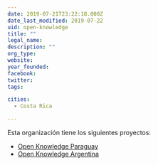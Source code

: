 ```yaml
---
date: 2019-07-21T23:22:18.000Z
date_last_modified: 2019-07-22
uid: open-knowledge
title: ""
legal_name: 
description: ""
org_type: 
website: 
year_founded: 
facebook: 
twitter: 
tags:

cities: 
  - Costa Rica

---
```


Esta organización tiene los siguientes proyectos:

- [Open Knowledge Paraguay](/i/open-knowledge-paraguay.html)
- [Open Knowledge Argentina](/i/open-knowledge-argentina.html)
